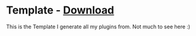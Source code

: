 # Template - [Download](https://github.com/Vendicated/AliucordPlugins/blob/builds/DeezNuts.zip?raw=true)

This is the Template I generate all my plugins from. Not much to see here :)
